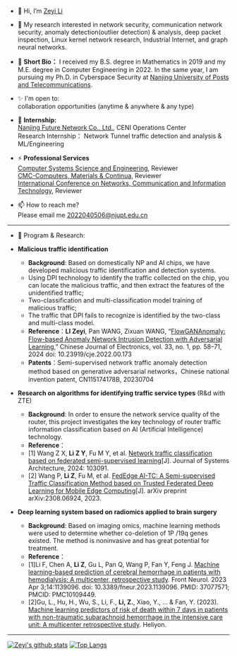 - 👋 Hi, I’m [Zeyi Li](https://scholar.google.com/citations?hl=zh-CN&user=G5j-o3AAAAAJ&view_op=list_works&gmla=AH70aAWbzxEZIKoI7-Q0AdkcfjUcj1eFCR0XzRJhwmTT-Sjd08GW9ew3sPtj-7D7GVfSclPAkfGy8VypgnfdQHF9_IYNAht0ogyU7VNyBYs)  

- 👀 My research interested in  network security, communication network security, anomaly detection(outlier detection) & analysis, deep packet inspection, Linux kernel network research, Industrial Internet, and graph neural networks.
 
- 💞️ **Short Bio：**  I received my B.S. degree in Mathematics in 2019 and my M.E. degree in Computer Engineering in 2022. In the same year, I am pursuing my Ph.D. in Cyberspace Security at [Nanjing University of Posts and Telecommunications](http://www.njupt.edu.cn/en/).

 - ✨ I'm open to:  
 collaboration opportunities (anytime & anywhere & any type) 
 
 - 🔭 **Internship:**   
 [Nanjing Future Network Co., Ltd.](https://fnic.cn), CENI Operations Center  
 Research Internship： Network Tunnel traffic detection and analysis & ML/Engineering
 
 - ⚡ **Professional Services**  
 [Computer Systems Science and Engineering](https://www.techscience.com/journal/csse), Reviewer  
 [CMC-Computers, Materials & Continua](https://www.techscience.com/cmc/index.html), Reviewer  
 [International Conference on Networks, Communication and Information Technology](http://www.ncitconf.org/), Reviewer  
 
- 📫 How to reach me?   
 Please email me 2022040506@njupt.edu.cn

----

- 💬 Program & Research: 

- **Malicious traffic identification** 

  * **Background**: Based on domestically NP and AI chips, we have developed malicious traffic identification and detection systems.

   -  Using DPI technology to identify the traffic collected on the chip, you can locate the malicious traffic, and then extract the features of the unidentified traffic;
   -  Two-classification and multi-classification model training of malicious traffic;
   -  The traffic that DPI fails to recognize is identified by the two-class and multi-class model.
   -  **Reference**：**LI Zeyi**, Pan WANG, Zixuan WANG, “[FlowGANAnomaly: Flow-based Anomaly Network Intrusion Detection with Adversarial Learning](https://cje.ejournal.org.cn/article/doi/10.23919/cje.2022.00.173),” Chinese Journal of Electronics,  vol. 33, no. 1, pp. 58–71, 2024 doi:  10.23919/cje.2022.00.173
   -  **Patents**：Semi-supervised network traffic anomaly detection method based on generative adversarial networks，Chinese national invention patent, CN115174178B, 20230704
- **Research on algorithms for identifying traffic service types** (R&d with ZTE)
   
  * **Background**:  In order to ensure the network service quality of the router, this project investigates the key technology of router traffic information classification based on AI (Artificial Intelligence) technology.
  -  **Reference**：
  -  [1] Wang Z X, **Li Z Y**, Fu M Y, et al. [Network traffic classification based on federated semi-supervised learning](https://www.sciencedirect.com/science/article/pii/S1383762124000286)[J]. Journal of Systems Architecture, 2024: 103091.
  -  [2] Wang P, **Li Z**, Fu M, et al. [FedEdge AI-TC: A Semi-supervised Traffic Classification Method based on Trusted Federated Deep Learning for Mobile Edge Computing](https://arxiv.org/pdf/2308.06924.pdf)[J]. arXiv preprint arXiv:2308.06924, 2023.
- **Deep learning system based on radiomics applied to brain surgery** 
  
  * **Background**: Based on imaging omics, machine learning methods were used to determine whether co-deletion of 1P /19q genes existed. The method is noninvasive and has great potential for treatment.
  - **Reference**：
  - [1]Li F, Chen A, **Li Z**, Gu L, Pan Q, Wang P, Fan Y, Feng J. [Machine learning-based prediction of cerebral hemorrhage in patients with hemodialysis: A multicenter, retrospective study](https://pubmed.ncbi.nlm.nih.gov/37077571/). Front Neurol. 2023 Apr 3;14:1139096. doi: 10.3389/fneur.2023.1139096. PMID: 37077571; PMCID: PMC10109449.
  - [2]Gu, L., Hu, H., Wu, S., Li, F., **Li, Z.**, Xiao, Y., ... & Fan, Y. (2023). [Machine learning predictors of risk of death within 7 days in patients with non-traumatic subarachnoid hemorrhage in the intensive care unit: A multicenter retrospective study](https://www.cell.com/heliyon/pdf/S2405-8440(23)11151-0.pdf). Heliyon.
<!---
sailorlee97/sailorlee97 is a ✨ special ✨ repository because its `README.md` (this file) appears on your GitHub profile.
You can click the Preview link to take a look at your changes.
--->
----
[![Zeyi's github stats](https://github-readme-stats.vercel.app/api?username=sailorlee97&theme=material-palenight&count_private=true&hide=contribs)](https://github.com/anuraghazra/github-readme-stats)
[![Top Langs](https://github-readme-stats.vercel.app/api/top-langs/?username=sailorlee97&theme=material-palenight&hide=Jupyter&layout=compact)](https://github.com/anuraghazra/github-readme-stats)
